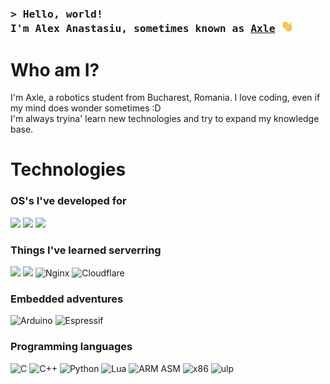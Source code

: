 <!-- Intro  -->
<h3 align="left">
        <samp>&gt; Hello, world!<br/> I'm Alex Anastasiu, sometimes known as
                <b><a target="_blank" href="https://alexanastasiu.com/git">Axle</a></b>
                <img src = "https://github.com/jtmaston/jtmaston/blob/c9268b22a1ab961fa650340e48401ce98a6a2347/assets/wave.gif" width = 20px> 
        </samp>
</h3>

# Who am I?
I'm Axle, a robotics student from Bucharest, Romania. I love coding, even if my mind does wonder sometimes :D <br/>
I'm always tryina' learn new technologies and try to expand my knowledge base.

# Technologies
### OS's I've developed for
![](https://img.shields.io/badge/Gentoo-54487A?style=for-the-badge&logo=gentoo&logoColor=white)
![](https://img.shields.io/badge/mac%20os-000000?style=for-the-badge&logo=apple&logoColor=white)
![](https://img.shields.io/badge/Fedora-294172?style=for-the-badge&logo=fedora&logoColor=white)
<br/>

### Things I've learned serverring
![](https://img.shields.io/badge/Wordpress-21759B?style=for-the-badge&logo=wordpress&logoColor=white)
![](https://img.shields.io/badge/Docker-informational?style=for-the-badge&logo=docker&logoColor=white)
![Nginx](https://img.shields.io/badge/nginx-%23009639.svg?style=for-the-badge&logo=nginx&logoColor=white)
![Cloudflare](https://img.shields.io/badge/Cloudflare-F38020?style=for-the-badge&logo=Cloudflare&logoColor=white)
<br/>

### Embedded adventures
![Arduino](https://img.shields.io/badge/-Arduino-00979D?style=for-the-badge&logo=Arduino&logoColor=white)
![Espressif](https://img.shields.io/badge/espressif-E7352C.svg?style=for-the-badge&logo=espressif&logoColor=white)

### Programming languages
![C](https://img.shields.io/badge/c-%2300599C.svg?style=for-the-badge&logo=c&logoColor=white)
![C++](https://img.shields.io/badge/c++-%2300599C.svg?style=for-the-badge&logo=c%2B%2B&logoColor=white)
![Python](https://img.shields.io/badge/python-3670A0?style=for-the-badge&logo=python&logoColor=ffdd54)
![Lua](https://img.shields.io/badge/Lua-2C2D72?style=for-the-badge&logo=lua&logoColor=white)
![ARM ASM](https://img.shields.io/badge/Assembly-ARM-0091BD.svg?style=for-the-badge&logo=Arm&logoColor=white)
![x86](https://img.shields.io/badge/Assembly-x86-0091BD.svg?style=for-the-badge&logo=intel&logoColor=white)
![ulp](https://img.shields.io/badge/Assembly-ULP-0091BD.svg?style=for-the-badge&logo=espressif&logoColor=white)



